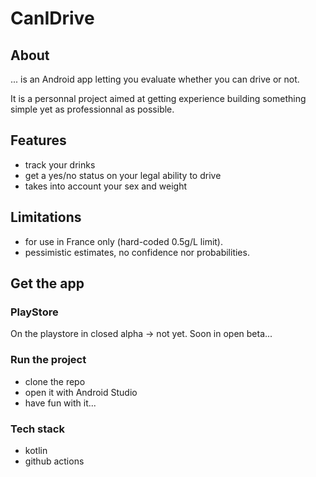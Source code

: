 # CanIDrive

## About
... is an Android app letting you evaluate whether you can drive or not.

It is a personnal project aimed at getting experience building something simple yet as professionnal as possible.

## Features
- track your drinks
- get a yes/no status on your legal ability to drive
- takes into account your sex and weight

## Limitations
- for use in France only (hard-coded 0.5g/L limit).
- pessimistic estimates, no confidence nor probabilities.

## Get the app
### PlayStore
On the playstore in closed alpha -> not yet.
Soon in open beta...

### Run the project
* clone the repo
* open it with Android Studio
* have fun with it...

### Tech stack
- kotlin
- github actions


